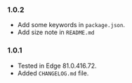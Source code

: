 ### 1.0.2

- Add some keywords in `package.json`.
- Add size note in `README.md`

### 1.0.1

- Tested in Edge 81.0.416.72.
- Added `CHANGELOG.md` file.

